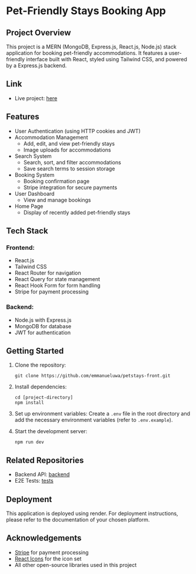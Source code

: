 # Pet-Friendly Stays Booking App

## Project Overview

This project is a MERN (MongoDB, Express.js, React.js, Node.js) stack application for booking pet-friendly accommodations. It features a user-friendly interface built with React, styled using Tailwind CSS, and powered by a Express.js backend.

## Link

- Live project: [here](https://petstays.onrender.com)

## Features

- User Authentication (using HTTP cookies and JWT)
- Accommodation Management
  - Add, edit, and view pet-friendly stays
  - Image uploads for accommodations
- Search System
  - Search, sort, and filter accommodations
  - Save search terms to session storage
- Booking System
  - Booking confirmation page
  - Stripe integration for secure payments
- User Dashboard
  - View and manage bookings
- Home Page
  - Display of recently added pet-friendly stays

## Tech Stack

### Frontend:

- React.js
- Tailwind CSS
- React Router for navigation
- React Query for state management
- React Hook Form for form handling
- Stripe for payment processing

### Backend:

- Node.js with Express.js
- MongoDB for database
- JWT for authentication

## Getting Started

1. Clone the repository:

   ```
   git clone https://github.com/emmanueluwa/petstays-front.git
   ```

2. Install dependencies:

   ```
   cd [project-directory]
   npm install
   ```

3. Set up environment variables:
   Create a `.env` file in the root directory and add the necessary environment variables (refer to `.env.example`).

4. Start the development server:
   ```
   npm run dev
   ```

## Related Repositories

- Backend API: [backend](https://github.com/emmanueluwa/petstays_back.git)
- E2E Tests: [tests](https://github.com/emmanueluwa/petstays_e2e_tests)

## Deployment

This application is deployed using render. For deployment instructions, please refer to the documentation of your chosen platform.

## Acknowledgements

- [Stripe](https://stripe.com) for payment processing
- [React Icons](https://react-icons.github.io/react-icons/) for the icon set
- All other open-source libraries used in this project
